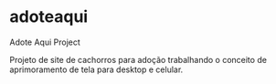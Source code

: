# adoteaqui
Adote Aqui Project

Projeto de site de cachorros para adoção trabalhando o conceito de aprimoramento de tela para desktop e celular.
